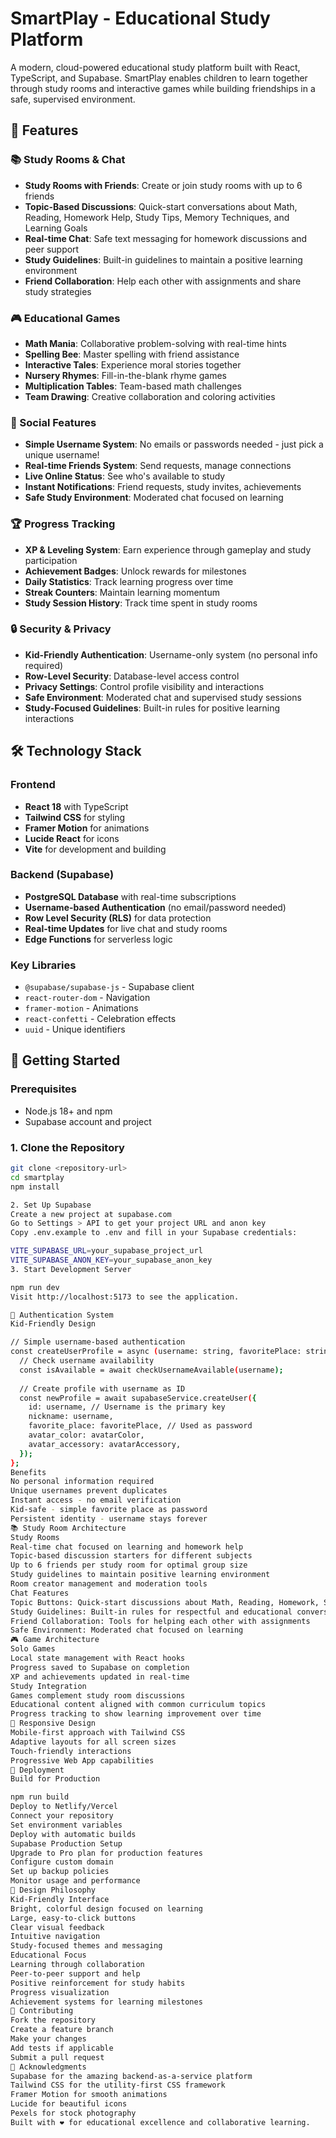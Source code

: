 # SmartPlay - Educational Study Platform

A modern, cloud-powered educational study platform built with React, TypeScript, and Supabase. SmartPlay enables children to learn together through study rooms and interactive games while building friendships in a safe, supervised environment.

## 🌟 Features

### 📚 Study Rooms & Chat
- **Study Rooms with Friends**: Create or join study rooms with up to 6 friends
- **Topic-Based Discussions**: Quick-start conversations about Math, Reading, Homework Help, Study Tips, Memory Techniques, and Learning Goals
- **Real-time Chat**: Safe text messaging for homework discussions and peer support
- **Study Guidelines**: Built-in guidelines to maintain a positive learning environment
- **Friend Collaboration**: Help each other with assignments and share study strategies

### 🎮 Educational Games
- **Math Mania**: Collaborative problem-solving with real-time hints
- **Spelling Bee**: Master spelling with friend assistance
- **Interactive Tales**: Experience moral stories together
- **Nursery Rhymes**: Fill-in-the-blank rhyme games
- **Multiplication Tables**: Team-based math challenges
- **Team Drawing**: Creative collaboration and coloring activities

### 👥 Social Features
- **Simple Username System**: No emails or passwords needed - just pick a unique username!
- **Real-time Friends System**: Send requests, manage connections
- **Live Online Status**: See who's available to study
- **Instant Notifications**: Friend requests, study invites, achievements
- **Safe Study Environment**: Moderated chat focused on learning

### 🏆 Progress Tracking
- **XP & Leveling System**: Earn experience through gameplay and study participation
- **Achievement Badges**: Unlock rewards for milestones
- **Daily Statistics**: Track learning progress over time
- **Streak Counters**: Maintain learning momentum
- **Study Session History**: Track time spent in study rooms

### 🔒 Security & Privacy
- **Kid-Friendly Authentication**: Username-only system (no personal info required)
- **Row-Level Security**: Database-level access control
- **Privacy Settings**: Control profile visibility and interactions
- **Safe Environment**: Moderated chat and supervised study sessions
- **Study-Focused Guidelines**: Built-in rules for positive learning interactions

## 🛠 Technology Stack

### Frontend
- **React 18** with TypeScript
- **Tailwind CSS** for styling
- **Framer Motion** for animations
- **Lucide React** for icons
- **Vite** for development and building

### Backend (Supabase)
- **PostgreSQL Database** with real-time subscriptions
- **Username-based Authentication** (no email/password needed)
- **Row Level Security (RLS)** for data protection
- **Real-time Updates** for live chat and study rooms
- **Edge Functions** for serverless logic

### Key Libraries
- `@supabase/supabase-js` - Supabase client
- `react-router-dom` - Navigation
- `framer-motion` - Animations
- `react-confetti` - Celebration effects
- `uuid` - Unique identifiers

## 🚀 Getting Started

### Prerequisites
- Node.js 18+ and npm
- Supabase account and project

### 1. Clone the Repository
```bash
git clone <repository-url>
cd smartplay
npm install

2. Set Up Supabase
Create a new project at supabase.com
Go to Settings > API to get your project URL and anon key
Copy .env.example to .env and fill in your Supabase credentials:

VITE_SUPABASE_URL=your_supabase_project_url
VITE_SUPABASE_ANON_KEY=your_supabase_anon_key
3. Start Development Server

npm run dev
Visit http://localhost:5173 to see the application.

🎯 Authentication System
Kid-Friendly Design

// Simple username-based authentication
const createUserProfile = async (username: string, favoritePlace: string, avatarColor: string, avatarAccessory: string) => {
  // Check username availability
  const isAvailable = await checkUsernameAvailable(username);
  
  // Create profile with username as ID
  const newProfile = await supabaseService.createUser({
    id: username, // Username is the primary key
    nickname: username,
    favorite_place: favoritePlace, // Used as password
    avatar_color: avatarColor,
    avatar_accessory: avatarAccessory,
  });
};
Benefits
No personal information required
Unique usernames prevent duplicates
Instant access - no email verification
Kid-safe - simple favorite place as password
Persistent identity - username stays forever
📚 Study Room Architecture
Study Rooms
Real-time chat focused on learning and homework help
Topic-based discussion starters for different subjects
Up to 6 friends per study room for optimal group size
Study guidelines to maintain positive learning environment
Room creator management and moderation tools
Chat Features
Topic Buttons: Quick-start discussions about Math, Reading, Homework, Study Tips, Memory Techniques, and Learning Goals
Study Guidelines: Built-in rules for respectful and educational conversations
Friend Collaboration: Tools for helping each other with assignments
Safe Environment: Moderated chat focused on learning
🎮 Game Architecture
Solo Games
Local state management with React hooks
Progress saved to Supabase on completion
XP and achievements updated in real-time
Study Integration
Games complement study room discussions
Educational content aligned with common curriculum topics
Progress tracking to show learning improvement over time
📱 Responsive Design
Mobile-first approach with Tailwind CSS
Adaptive layouts for all screen sizes
Touch-friendly interactions
Progressive Web App capabilities
🚀 Deployment
Build for Production

npm run build
Deploy to Netlify/Vercel
Connect your repository
Set environment variables
Deploy with automatic builds
Supabase Production Setup
Upgrade to Pro plan for production features
Configure custom domain
Set up backup policies
Monitor usage and performance
🎨 Design Philosophy
Kid-Friendly Interface
Bright, colorful design focused on learning
Large, easy-to-click buttons
Clear visual feedback
Intuitive navigation
Study-focused themes and messaging
Educational Focus
Learning through collaboration
Peer-to-peer support and help
Positive reinforcement for study habits
Progress visualization
Achievement systems for learning milestones
🤝 Contributing
Fork the repository
Create a feature branch
Make your changes
Add tests if applicable
Submit a pull request
🙏 Acknowledgments
Supabase for the amazing backend-as-a-service platform
Tailwind CSS for the utility-first CSS framework
Framer Motion for smooth animations
Lucide for beautiful icons
Pexels for stock photography
Built with ❤️ for educational excellence and collaborative learning.


